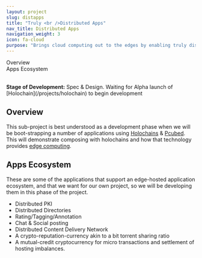 ```yaml
---
layout: project
slug: distapps
title: "Truly <br />Distributed Apps"
nav_title: Distributed Apps
navigation_weight: 3
icon: fa-cloud
purpose: "Brings cloud computing out to the edges by enabling truly distributed applications and hosting: on laptops, phones, routers, devices, as well as servers."
---
```

<!--{::options parse_block_html="true" /} -->

<div id="toc" class="toc" markdown="1">

<!-- TOC START min:1 max:3 link:true update:true -->
  - [Overview](#overview)
  - [Apps Ecosystem](#apps-ecosystem)

<!-- TOC END -->

</div>

<br />
<div class="alert alert-danger" role="alert" markdown="1">
   <b>Stage of Development:</b> Spec & Design. Waiting for Alpha launch of [Holochain](/projects/holochain) to begin development
</div>

## Overview

This sub-project is best understood as a development phase when we will be boot-strapping a number of applications using [Holochains](/projects/holochain) & [Pcubed](/projects/pcubed).  This will demonstrate composing with holochains and how that technology provides [edge computing](https://en.wikipedia.org/wiki/Edge_computing).

## Apps Ecosystem
These are some of the applications that support an edge-hosted application ecosystem, and that we want for our own project, so we will be developing them in this phase of the project.

- Distributed PKI
- Distributed Directories
- Rating/Tagging/Annotation
- Chat & Social posting
- Distributed Content Delivery Network
- A crypto-reputation-currency akin to a bit torrent sharing ratio
- A mutual-credit cryptocurrency for micro transactions and settlement of hosting imbalances.
